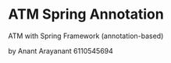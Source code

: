 # ATM Spring Annotation
ATM with Spring Framework (annotation-based)

by Anant Arayanant 6110545694

